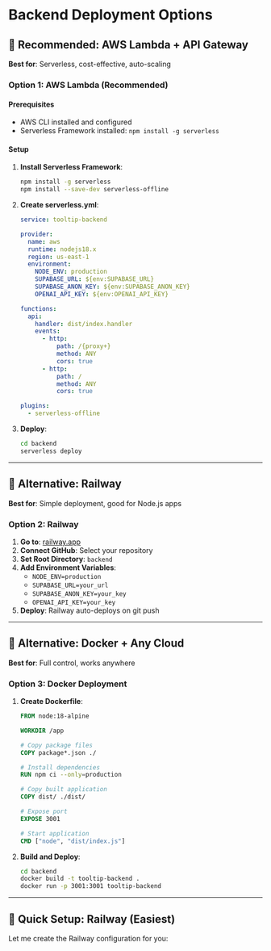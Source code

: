 # Backend Deployment Options

## 🎯 Recommended: AWS Lambda + API Gateway

**Best for**: Serverless, cost-effective, auto-scaling

### Option 1: AWS Lambda (Recommended)

#### Prerequisites
- AWS CLI installed and configured
- Serverless Framework installed: `npm install -g serverless`

#### Setup
1. **Install Serverless Framework**:
   ```bash
   npm install -g serverless
   npm install --save-dev serverless-offline
   ```

2. **Create serverless.yml**:
   ```yaml
   service: tooltip-backend
   
   provider:
     name: aws
     runtime: nodejs18.x
     region: us-east-1
     environment:
       NODE_ENV: production
       SUPABASE_URL: ${env:SUPABASE_URL}
       SUPABASE_ANON_KEY: ${env:SUPABASE_ANON_KEY}
       OPENAI_API_KEY: ${env:OPENAI_API_KEY}
   
   functions:
     api:
       handler: dist/index.handler
       events:
         - http:
             path: /{proxy+}
             method: ANY
             cors: true
         - http:
             path: /
             method: ANY
             cors: true
   
   plugins:
     - serverless-offline
   ```

3. **Deploy**:
   ```bash
   cd backend
   serverless deploy
   ```

---

## 🚀 Alternative: Railway

**Best for**: Simple deployment, good for Node.js apps

### Option 2: Railway

1. **Go to**: [railway.app](https://railway.app)
2. **Connect GitHub**: Select your repository
3. **Set Root Directory**: `backend`
4. **Add Environment Variables**:
   - `NODE_ENV=production`
   - `SUPABASE_URL=your_url`
   - `SUPABASE_ANON_KEY=your_key`
   - `OPENAI_API_KEY=your_key`
5. **Deploy**: Railway auto-deploys on git push

---

## 🐳 Alternative: Docker + Any Cloud

**Best for**: Full control, works anywhere

### Option 3: Docker Deployment

1. **Create Dockerfile**:
   ```dockerfile
   FROM node:18-alpine
   
   WORKDIR /app
   
   # Copy package files
   COPY package*.json ./
   
   # Install dependencies
   RUN npm ci --only=production
   
   # Copy built application
   COPY dist/ ./dist/
   
   # Expose port
   EXPOSE 3001
   
   # Start application
   CMD ["node", "dist/index.js"]
   ```

2. **Build and Deploy**:
   ```bash
   cd backend
   docker build -t tooltip-backend .
   docker run -p 3001:3001 tooltip-backend
   ```

---

## 🔧 Quick Setup: Railway (Easiest)

Let me create the Railway configuration for you:
